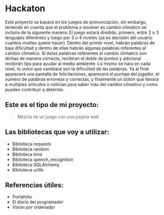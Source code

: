 # Hackaton
Este proyecto se basará en los juegos de pronunciación, sin embargo, teniendo en cuenta que el problema a resolver es cambio climatico se incluira de la siguiente manera: El juego estará dividido, primero, entre 2 o 3 lenguajes diferentes y luego por 3 o 4 niveles (ya es decisión del usuario cuantos niveles quiere hacer). Dentro del primer nivel, habrán palabras de baja dificultad y dentro de ellas habrán algunas palabras referentes al cambio climatico. Si éstas palabras referentes al cambio climatico son dichas de manera correcta, recibiran el doble de puntos y adicional recibirán tips para ayudar al medio ambiente. Lo mismo se hara en cada nivel, lo unico que cambiará son la dificultad de las palabras. Ya al final aparecerá una pantalla de felicitaciones, aparecerá el puntaje del jugador, el numero de palabras erroneas y correctas, y finalmente un botón que llevará a multiples articulos o noticias para saber más del cambio climatico y como pueden contribuir a deternlo.

## Este es el tipo de mi proyecto:
> Mezcla de un juego con una pagina web

## Las bibliotecas que voy a utilizar:
- Biblioteca requests
- Biblioteca random
- Biblioteca time
- Biblioteca speech_recognition
- Biblioteca SQLAlchemy
- Biblioteca urllib

## Referencias útiles:
- Portafolio
- El diario del programador
- Visión por ordenador
